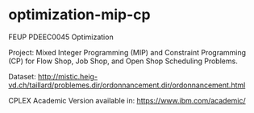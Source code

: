 # optimization-mip-cp
FEUP PDEEC0045 Optimization

Project: Mixed Integer Programming (MIP) and Constraint Programming (CP) for Flow Shop, Job Shop, and Open Shop Scheduling Problems.

Dataset: http://mistic.heig-vd.ch/taillard/problemes.dir/ordonnancement.dir/ordonnancement.html

CPLEX Academic Version available in: https://www.ibm.com/academic/
